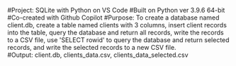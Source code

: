 #Project: SQLite with Python on VS Code
#Built on Python ver 3.9.6 64-bit
#Co-created with Github Copilot
#Purpose: To create a database named client.db, create a table named clients with 3 columns, insert client records into the table, query the database and return all records, write the records to a CSV file, use 'SELECT rowid' to query the database and return selected records, and write the selected records to a new CSV file.  
#Output: client.db, clients_data.csv, clients_data_selected.csv
